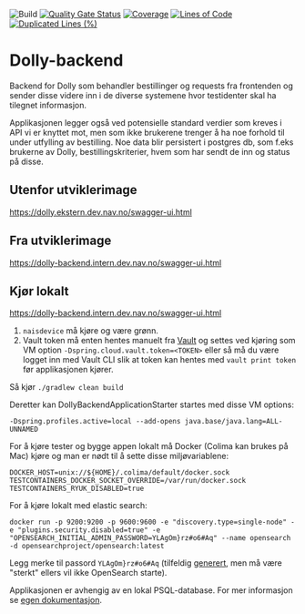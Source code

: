![Build](https://github.com/navikt/dolly-backend/workflows/Build/badge.svg)
[![Quality Gate Status](https://sonarcloud.io/api/project_badges/measure?project=navikt_dolly-backend&metric=alert_status)](https://sonarcloud.io/dashboard?id=navikt_dolly-backend)
[![Coverage](https://sonarcloud.io/api/project_badges/measure?project=navikt_dolly-backend&metric=coverage)](https://sonarcloud.io/dashboard?id=navikt_dolly-backend)
[![Lines of Code](https://sonarcloud.io/api/project_badges/measure?project=navikt_dolly-backend&metric=ncloc)](https://sonarcloud.io/dashboard?id=navikt_dolly-backend)
[![Duplicated Lines (%)](https://sonarcloud.io/api/project_badges/measure?project=navikt_dolly-backend&metric=duplicated_lines_density)](https://sonarcloud.io/dashboard?id=navikt_dolly-backend)

# Dolly-backend

Backend for Dolly som behandler bestillinger og requests fra frontenden og sender disse videre inn i de diverse
systemene hvor testidenter skal ha tilegnet informasjon.

Applikasjonen legger også ved potensielle standard verdier som kreves i API vi er knyttet mot, men som ikke brukerene
trenger å ha noe forhold til under utfylling av bestilling. Noe data blir persistert i postgres db, som f.eks brukerne
av Dolly, bestillingskriterier, hvem som har sendt de inn og status på disse.

## Utenfor utviklerimage

https://dolly.ekstern.dev.nav.no/swagger-ui.html

## Fra utviklerimage

https://dolly-backend.intern.dev.nav.no/swagger-ui.html

## Kjør lokalt

https://dolly-backend.intern.dev.nav.no/swagger-ui.html

1. `naisdevice` må kjøre og være grønn.
2. Vault token må enten hentes manuelt fra [Vault](https://vault.adeo.no/) og settes ved kjøring som VM option `-Dspring.cloud.vault.token=<TOKEN>` eller så må du være logget inn med Vault CLI slik at token kan hentes med `vault print token` før applikasjonen kjører.

Så kjør `./gradlew clean build`

Deretter kan DollyBackendApplicationStarter startes med disse VM options:

```
-Dspring.profiles.active=local --add-opens java.base/java.lang=ALL-UNNAMED
```

For å kjøre tester og bygge appen lokalt må Docker (Colima kan brukes på Mac) kjøre og man er nødt til å sette disse
miljøvariablene:

```
DOCKER_HOST=unix://${HOME}/.colima/default/docker.sock
TESTCONTAINERS_DOCKER_SOCKET_OVERRIDE=/var/run/docker.sock
TESTCONTAINERS_RYUK_DISABLED=true
```

For å kjøre lokalt med elastic search:

```
docker run -p 9200:9200 -p 9600:9600 -e "discovery.type=single-node" -e "plugins.security.disabled=true" -e "OPENSEARCH_INITIAL_ADMIN_PASSWORD=YLAgOm}rz#o6#Aq" --name opensearch -d opensearchproject/opensearch:latest
```
Legg merke til passord `YLAgOm}rz#o6#Aq` (tilfeldig [generert](https://www.strongpasswordgenerator.org/), men må være "sterkt" ellers vil ikke OpenSearch starte). 

Applikasjonen er avhengig av en lokal PSQL-database. For mer informasjon se [egen dokumentasjon](../../docs/local_db.md).